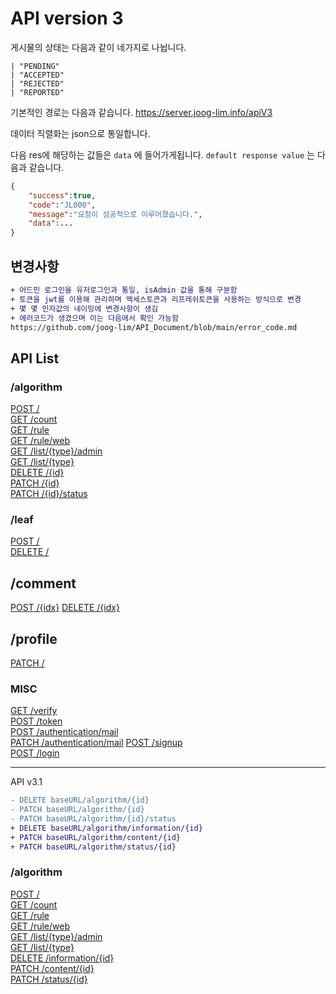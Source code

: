 # API version 3

게시물의 상태는 다음과 같이 네가지로 나뉩니다.

```tsx
| "PENDING"
| "ACCEPTED"
| "REJECTED"
| "REPORTED"
```

기본적인 경로는 다음과 같습니다.
https://server.joog-lim.info/apiV3

데이터 직렬화는 json으로 통일합니다.

다음 res에 해당하는 값들은 `data` 에 들어가게됩니다.
`default response value` 는 다음과 같습니다.

```json
{
	"success":true,
	"code":"JL000",
	"message":"요청이 성공적으로 이루어졌습니다.",
	"data":...
}
```

## 변경사항

```diff
+ 어드민 로그인을 유저로그인과 통일, isAdmin 값을 통해 구분함
+ 토큰을 jwt를 이용해 관리하며 액세스토큰과 리프레쉬토큰을 사용하는 방식으로 변경
+ 몇 몇 인자값의 네이밍에 변경사항이 생김
+ 에러코드가 생겼으며 이는 다음에서 확인 가능함
https://github.com/joog-lim/API_Document/blob/main/error_code.md
```

## API List

### /algorithm

[POST /](./algorithm.md#post-)  
[GET /count](./algorithm.md#get-count)  
[GET /rule](./algorithm.md#get-rule)  
[GET /rule/web](./algorithm.md#get-ruleweb)  
[GET /list/{type}/admin](./algorithm.md#get-listtypeadmin)  
[GET /list/{type}](./algorithm.md#get-listtype)  
[DELETE /{id}](./algorithm.md#delete-id)  
[PATCH /{id}](./algorithm.md#patch-id)  
[PATCH /{id}/status](./algorithm.md#patch-idstatus)

### /leaf

[POST /]()  
[DELETE /]()

## /comment

[POST /{idx}](./comment.md#post-idx)
[DELETE /{idx}](./comment.md#delete-idx)

## /profile

[PATCH /](./profile.md#patch)

### MISC

[GET /verify](./MISC.md#get-verify)  
[POST /token](./MISC.md#post-token)  
[POST /authentication/mail](./MISC.md#post-authenticationmail)  
[PATCH /authentication/mail](./MISC.md#patch-authenticationmail)
[POST /signup](./MISC.md#post-signup)  
[POST /login](./MISC.md#post-login)

---

API v3.1

```diff
- DELETE baseURL/algorithm/{id}
- PATCH baseURL/algorithm/{id}
- PATCH baseURL/algorithm/{id}/status
+ DELETE baseURL/algorithm/information/{id}
+ PATCH baseURL/algorithm/content/{id}
+ PATCH baseURL/algorithm/status/{id}
```

### /algorithm

[POST /](./algorithm.md#post-)  
[GET /count](./algorithm.md#get-count)  
[GET /rule](./algorithm.md#get-rule)  
[GET /rule/web](./algorithm.md#get-ruleweb)  
[GET /list/{type}/admin](./algorithm.md#get-listtypeadmin)  
[GET /list/{type}](./algorithm.md#get-listtype)  
[DELETE /information/{id}](./algorithm.md#delete-id)  
[PATCH /content/{id}](./algorithm.md#patch-id)  
[PATCH /status/{id}](./algorithm.md#patch-idstatus)
